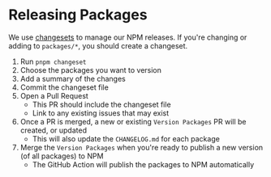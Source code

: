 # Releasing Packages

We use [changesets](https://github.com/changesets/changesets) to manage our NPM releases. If you're changing or adding to `packages/*`, you should create a changeset.

1. Run `pnpm changeset`
2. Choose the packages you want to version
3. Add a summary of the changes
4. Commit the changeset file
5. Open a Pull Request
   - This PR should include the changeset file
   - Link to any existing issues that may exist
6. Once a PR is merged, a new or existing `Version Packages` PR will be created, or updated
   - This will also update the `CHANGELOG.md` for each package
7. Merge the `Version Packages` when you're ready to publish a new version (of all packages) to NPM
   - The GitHub Action will publish the packages to NPM automatically
